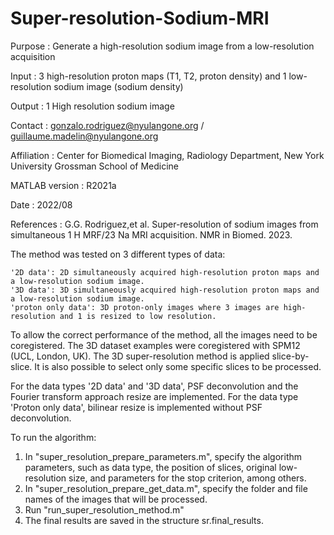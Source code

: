 # Super-resolution-Sodium-MRI

Purpose        : Generate a high-resolution sodium image from a low-resolution acquisition

Input          : 3 high-resolution proton maps (T1, T2, proton density) and 1 low-resolution sodium image (sodium density) 
  
Output         : 1 High resolution sodium image

Contact        : gonzalo.rodriguez@nyulangone.org / guillaume.madelin@nyulangone.org

Affiliation    : Center for Biomedical Imaging, Radiology Department, New York University Grossman School of Medicine

MATLAB version : R2021a 

Date           : 2022/08

References	   : G.G. Rodriguez,et al.  Super-resolution of sodium images from simultaneous 1 H MRF/23 Na MRI acquisition. NMR in Biomed. 2023.                 
                            

The method was tested on 3 different types of data:

    '2D data': 2D simultaneously acquired high-resolution proton maps and a low-resolution sodium image.
    '3D data': 3D simultaneously acquired high-resolution proton maps and a low-resolution sodium image.
    'proton only data': 3D proton-only images where 3 images are high-resolution and 1 is resized to low resolution.	
    
To allow the correct performance of the method, all the images need to be coregistered. 
The 3D dataset examples were coregistered with SPM12 (UCL, London, UK).
The 3D super-resolution method is applied slice-by-slice. It is also possible to select only some specific slices to be processed.

For the data types '2D data' and '3D data', PSF deconvolution and the Fourier transform approach resize are implemented.
For the data type 'Proton only data', bilinear resize is implemented without PSF deconvolution. 

To run the algorithm:

1. In "super_resolution_prepare_parameters.m", specify the algorithm parameters, such as data type, the position of slices, original low-resolution size, and parameters for the stop criterion, among others.
2. In "super_resolution_prepare_get_data.m", specify the folder and file names of the images that will be processed.
3. Run "run_super_resolution_method.m"
4. The final results are saved in the structure sr.final_results.
